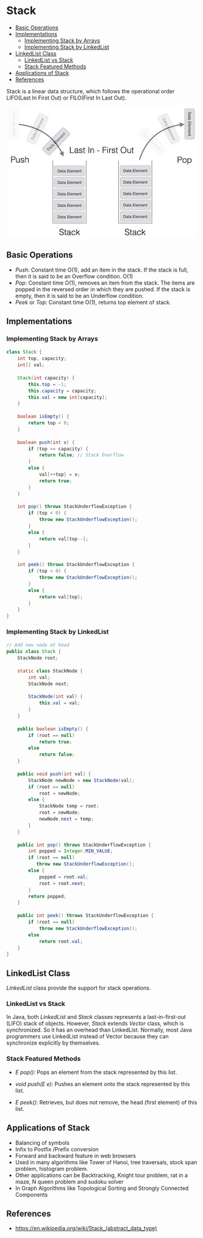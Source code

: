 # Stack

<!-- MarkdownTOC -->

- [Basic Operations](#basic-operations)
- [Implementations](#implementations)
  - [Implementing Stack by Arrays](#implementing-stack–by-arrays)
  - [Implementing Stack by LinkedList](#implementing-stack–by-linkedlist)
- [LinkedList Class](#linkedlist-class)
    - [LinkedList vs Stack](#linkedlist-vs-stack)
    - [Stack Featured Methods](#stack-featured-ethods)
- [Applications of Stack](#applications-of-stack)
- [References](#references)

<!-- /MarkdownTOC -->

Stack is a linear data structure, which follows the operational order LIFO(Last In First Out) or FILO(First In Last Out).

![stack](../../../images/stack.jpg)

## Basic Operations

- _Push_: Constant time O(1), add an item in the stack. If the stack is full, then it is said to be an Overflow condition. O(1)
- _Pop_: Constant time O(1), removes an item from the stack. The items are popped in the reversed order in which they are pushed. If the stack is empty, then it is said to be an Underflow condition.
- _Peek_ or _Top_: Constant time O(1), returns top element of stack.

## Implementations

### Implementing Stack by Arrays

```java
class Stack { 
    int top, capacity;
    int[] val;

    Stack(int capacity) {
        this.top = -1;
        this.capacity = capacity;
        this.val = new int[capacity];
    }
  
    boolean isEmpty() { 
        return top < 0; 
    } 
  
    boolean push(int x) { 
        if (top >= capacity) { 
            return false; // Stack Overflow
        } 
        else { 
            val[++top] = x; 
            return true; 
        } 
    } 
  
    int pop() throws StackUnderflowException { 
        if (top < 0) { 
            throw new StackUnderflowException();
        } 
        else { 
            return val[top--]; 
        } 
    } 
  
    int peek() throws StackUnderflowException { 
        if (top < 0) { 
            throw new StackUnderflowException(); 
        } 
        else { 
            return val[top]; 
        } 
    } 
} 
```

### Implementing Stack by LinkedList

```java
// Add new node at head
public class Stack {
    StackNode root;

    static class StackNode {
        int val;
        StackNode next;

        StackNode(int val) {
            this.val = val;
        }
    }

    public boolean isEmpty() {
        if (root == null)
            return true;
        else
            return false;
    }

    public void push(int val) {
        StackNode newNode = new StackNode(val);
        if (root == null)
            root = newNode;
        else {
            StackNode temp = root;
            root = newNode;
            newNode.next = temp;
        }
    }

    public int pop() throws StackUnderflowException {
        int popped = Integer.MIN_VALUE;
        if (root == null)
           throw new StackUnderflowException();
        else {
            popped = root.val;
            root = root.next;
        }
        return popped;
    }

    public int peek() throws StackUnderflowException {
        if (root == null)
            throw new StackUnderflowException();
        else
            return root.val;
    }
}
```

## LinkedList Class

_LinkedList_ class provide the support for stack operations.

### LinkedList vs Stack

In Java, both _LinkedList_ and _Stack_ classes represents a last-in-first-out (LIFO) stack of objects. However, _Stack_ extends _Vector_ class, which is synchronized. So it has an overhead than LinkedList. Normally, most Java programmers use LinkedList instead of Vector because they can synchronize explicitly by themselves.

### Stack Featured Methods

- _E pop()_: Pops an element from the stack represented by this list.

- _void push(E e)_: Pushes an element onto the stack represented by this list.

- _E peek()_: Retrieves, but does not remove, the head (first element) of this list.

## Applications of Stack

- Balancing of symbols
- Infix to Postfix /Prefix conversion
- Forward and backward feature in web browsers
- Used in many algorithms like Tower of Hanoi, tree traversals, stock span problem, histogram problem.
- Other applications can be Backtracking, Knight tour problem, rat in a maze, N queen problem and sudoku solver
- In Graph Algorithms like Topological Sorting and Strongly Connected Components

## References
- <https://en.wikipedia.org/wiki/Stack_(abstract_data_type)>
